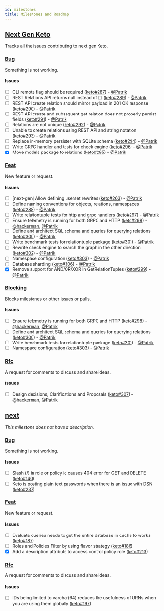 ```yaml
---
id: milestones
title: Milestones and Roadmap
---
```


## [Next Gen Keto](https://github.com/ory/keto/milestone/3)

Tracks all the issues contributing to next gen Keto.

### [Bug](https://github.com/ory/keto/labels/bug)

Something is not working.

#### Issues

- [ ] CLI remote flag should be required ([keto#287](https://github.com/ory/keto/issues/287)) - [@Patrik](https://github.com/zepatrik)
- [ ] REST Relations API returns null instead of `[]` ([keto#289](https://github.com/ory/keto/issues/289)) - [@Patrik](https://github.com/zepatrik)
- [ ] REST API create relation should mirror payload in 201 OK response ([keto#290](https://github.com/ory/keto/issues/290)) - [@Patrik](https://github.com/zepatrik)
- [ ] REST API create and subsequent get relation does not properly persist fields ([keto#291](https://github.com/ory/keto/issues/291)) - [@Patrik](https://github.com/zepatrik)
- [ ] Relations are not unique ([keto#292](https://github.com/ory/keto/issues/292)) - [@Patrik](https://github.com/zepatrik)
- [ ] Unable to create relations using REST API and string notation ([keto#293](https://github.com/ory/keto/issues/293)) - [@Patrik](https://github.com/zepatrik)
- [ ] Replace in-memory persister with SQLite schema ([keto#294](https://github.com/ory/keto/issues/294)) - [@Patrik](https://github.com/zepatrik)
- [ ] Write GRPC handler and tests for check engine ([keto#296](https://github.com/ory/keto/issues/296)) - [@Patrik](https://github.com/zepatrik)
- [x] Move models package to relations ([keto#295](https://github.com/ory/keto/issues/295)) - [@Patrik](https://github.com/zepatrik)

### [Feat](https://github.com/ory/keto/labels/feat)

New feature or request.

#### Issues

- [ ] [next-gen] Allow defining userset rewrites ([keto#263](https://github.com/ory/keto/issues/263)) - [@Patrik](https://github.com/zepatrik)
- [ ] Define naming conventions for objects, relations, namespaces ([keto#288](https://github.com/ory/keto/issues/288)) - [@Patrik](https://github.com/zepatrik)
- [ ] Write relationtuple tests for http and grpc handlers ([keto#297](https://github.com/ory/keto/issues/297)) - [@Patrik](https://github.com/zepatrik)
- [ ] Ensure telemetry is running for both GRPC and HTTP ([keto#298](https://github.com/ory/keto/issues/298)) - [@hackerman](https://github.com/aeneasr), [@Patrik](https://github.com/zepatrik)
- [ ] Define and architect SQL schema and queries for querying relations ([keto#300](https://github.com/ory/keto/issues/300)) - [@Patrik](https://github.com/zepatrik)
- [ ] Write benchmark tests for relationtuple package ([keto#301](https://github.com/ory/keto/issues/301)) - [@Patrik](https://github.com/zepatrik)
- [ ] Rewrite check engine to search the graph in the other direction ([keto#302](https://github.com/ory/keto/issues/302)) - [@Patrik](https://github.com/zepatrik)
- [ ] Namespace configuration ([keto#303](https://github.com/ory/keto/issues/303)) - [@Patrik](https://github.com/zepatrik)
- [ ] Database sharding ([keto#306](https://github.com/ory/keto/issues/306)) - [@Patrik](https://github.com/zepatrik)
- [x] Remove support for AND/OR/XOR in GetRelationTuples ([keto#299](https://github.com/ory/keto/issues/299)) - [@Patrik](https://github.com/zepatrik)

### [Blocking](https://github.com/ory/keto/labels/blocking)

Blocks milestones or other issues or pulls.

#### Issues

- [ ] Ensure telemetry is running for both GRPC and HTTP ([keto#298](https://github.com/ory/keto/issues/298)) - [@hackerman](https://github.com/aeneasr), [@Patrik](https://github.com/zepatrik)
- [ ] Define and architect SQL schema and queries for querying relations ([keto#300](https://github.com/ory/keto/issues/300)) - [@Patrik](https://github.com/zepatrik)
- [ ] Write benchmark tests for relationtuple package ([keto#301](https://github.com/ory/keto/issues/301)) - [@Patrik](https://github.com/zepatrik)
- [ ] Namespace configuration ([keto#303](https://github.com/ory/keto/issues/303)) - [@Patrik](https://github.com/zepatrik)

### [Rfc](https://github.com/ory/keto/labels/rfc)

A request for comments to discuss and share ideas.

#### Issues

- [ ] Design decisions, Clarifications and Proposals ([keto#307](https://github.com/ory/keto/issues/307)) - [@hackerman](https://github.com/aeneasr), [@Patrik](https://github.com/zepatrik)

## [next](https://github.com/ory/keto/milestone/2)

_This milestone does not have a description._

### [Bug](https://github.com/ory/keto/labels/bug)

Something is not working.

#### Issues

- [ ] Slash (/) in role or policy id causes 404 error for GET and DELETE ([keto#140](https://github.com/ory/keto/issues/140))
- [ ] Keto is posting plain text passwords when there is an issue with DSN ([keto#237](https://github.com/ory/keto/issues/237))

### [Feat](https://github.com/ory/keto/labels/feat)

New feature or request.

#### Issues

- [ ] Evaluate queries needs to get the entire database in cache to works ([keto#187](https://github.com/ory/keto/issues/187))
- [ ] Roles and Policies Filter by using flavor strategy ([keto#186](https://github.com/ory/keto/issues/186))
- [x] Add a description attribute to access control policy role ([keto#213](https://github.com/ory/keto/issues/213))

### [Rfc](https://github.com/ory/keto/labels/rfc)

A request for comments to discuss and share ideas.

#### Issues

- [ ] IDs being limited to varchar(64) reduces the usefulness of URNs when you are using them globally ([keto#197](https://github.com/ory/keto/issues/197))
